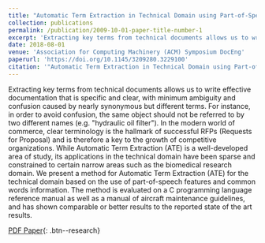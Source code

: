 ```yaml
---
title: "Automatic Term Extraction in Technical Domain using Part-of-Speech and Common Word Features"
collection: publications
permalink: /publication/2009-10-01-paper-title-number-1
excerpt: 'Extracting key terms from technical documents allows us to write effective documentation that is specific and clear, with minimum ambiguity and confusion caused by nearly synonymous but different terms. We present a method for Automatic Term Extraction (ATE) for the technical domain based on the use of part-of-speech features and common words information that has shown comparable or better results to the reported state of the art results.'
date: 2018-08-01
venue: 'Association for Computing Machinery (ACM) Symposium DocEng'
paperurl: 'https://doi.org/10.1145/3209280.3229100'
citation: '"Automatic Term Extraction in Technical Domain using Part-of-Speech and Common Word Features", ACM Symposium DocEng 2018, <b>Nisha Simon</b> and Vlado Keselj, August 2018, Article No.: 51, pp 1–4.'
---
```


Extracting key terms from technical documents allows us to write effective documentation that is specific and clear, with minimum ambiguity and confusion caused by nearly synonymous but different terms. For instance, in order to avoid confusion, the same object should not be referred to by two different names (e.g. "hydraulic oil filter"). In the modern world of commerce, clear terminology is the hallmark of successful RFPs (Requests for Proposal) and is therefore a key to the growth of competitive organizations. While Automatic Term Extraction (ATE) is a well-developed area of study, its applications in the technical domain have been sparse and constrained to certain narrow areas such as the biomedical research domain. We present a method for Automatic Term Extraction (ATE) for the technical domain based on the use of part-of-speech features and common words information. The method is evaluated on a C programming language reference manual as well as a manual of aircraft maintenance guidelines, and has shown comparable or better results to the reported state of the art results.

[PDF Paper](/files/ATE_DocEng_paper_2018.pdf){: .btn--research}
